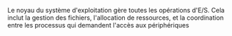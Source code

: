 Le noyau du système d'exploitation gère toutes les opérations d'E/S. Cela inclut la gestion des fichiers, l'allocation de ressources, et la coordination entre les processus qui demandent l'accès aux périphériques